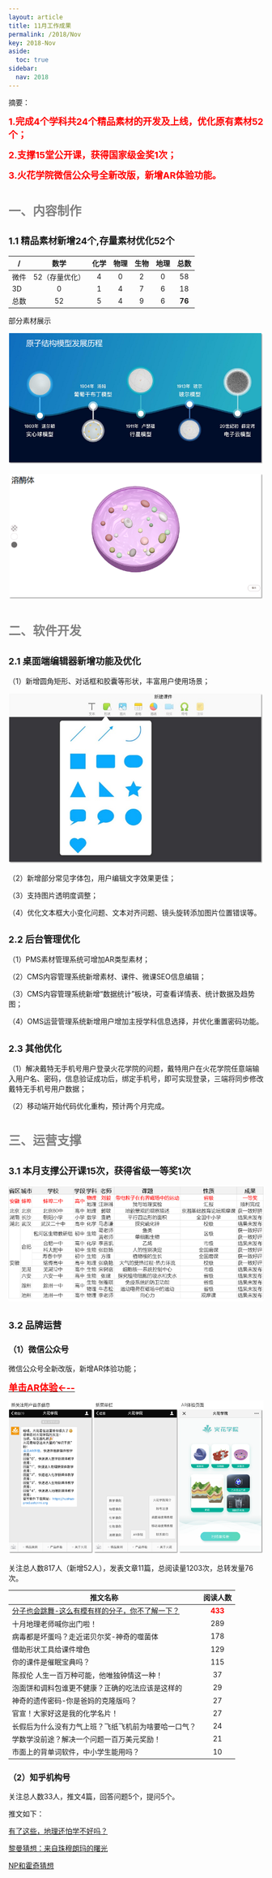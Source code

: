 ```yaml
---
layout: article
title: 11月工作成果
permalink: /2018/Nov
key: 2018-Nov
aside:
  toc: true
sidebar:
  nav: 2018
---
```


摘要：

<bro/><bro/>

**<font size="4" color="red">1.完成4个学科共24个精品素材的开发及上线，优化原有素材52个；</font>**

**<font size="4" color="red">2.支撑15堂公开课，获得国家级金奖1次；</font>**

**<font size="4" color="red">3.火花学院微信公众号全新改版，新增AR体验功能。</font>**


# <font size="5" color="gray">一、内容制作</font>

## <font size="4" >1.1 精品素材新增24个,存量素材优化52个</font>

| /   |  数学  |  化学 | 物理   |  生物  |  地理 |  总数 |
|-----|:------:|:------:|:------:|:------:|:------:|:------:|
| 微件 | 52（存量优化） | 4 | 0 | 2 | 0 | 58 |
| 3D | 0 | 1 | 4 | 7 | 6 | 18 |
| 总数 | 52 | 5 | 4 | 9 | 6 | **76** |

部分素材展示

![avatar](images/20181111.png)

![avatar](images/20181112.png)

# <font size="5" color="gray">二、软件开发</font>

## <font size="4" >2.1 桌面端编辑器新增功能及优化</font>

（1）新增圆角矩形、对话框和胶囊等形状，丰富用户使用场景；

![avatar](images/20181121.jpg)

（2）新增部分常见字体包，用户编辑文字效果更佳；

（3）支持图片透明度调整；

（4）优化文本框大小变化问题、文本对齐问题、镜头旋转添加图片位置错误等。

## <font size="4" >2.2 后台管理优化</font>
  
（1）PMS素材管理系统可增加AR类型素材；

（2）CMS内容管理系统新增素材、课件、微课SEO信息编辑；

（3）CMS内容管理系统新增“数据统计”板块，可查看详情表、统计数据及趋势图；

（4）OMS运营管理系统新增用户增加主授学科信息选择，并优化重置密码功能。

## <font size="4" >2.3 其他优化</font>

（1）解决戴特无手机号用户登录火花学院的问题，戴特用户在火花学院任意端输入用户名、密码，信息验证成功后，绑定手机号，即可实现登录，三端将同步修改戴特无手机号用户数据；

（2）移动端开始代码优化重构，预计两个月完成。

# <font size="5" color="gray">三、运营支撑</font>

## <font size="4" >3.1 本月支撑公开课15次，获得省级一等奖1次</font>

![avatar](images/20181131.png)

## <font size="4" >3.2 品牌运营</font>

### <font size="3" >（1）微信公众号</font>

微信公众号全新改版，新增AR体验功能；

[**<font size="4" color="red">单击AR体验←--</font>**](https://huohua-prod.ustcnmi.org/webar/)

![avatar](images/20181132.png)

关注总人数817人（新增52人），发表文章11篇，总阅读量1203次，总转发量76次。

| 推文名称 |  阅读人数  | 
|-------------|:------:|
|[分子也会跳舞-这么有模有样的分子，你不了解一下？](https://mp.weixin.qq.com/s/0xxd0XgX219qZJiYTaYKpQ)| **<font color="red">433</font>** |
|十月地理老师喊你出门啦！| 289 |
|病毒都是坏蛋吗？走近诺贝尔奖-神奇的噬菌体| 178 |
|借助形状工具给课件增色| 129 |
|你的课件是催眠宝典吗？| 115 |
|陈叔伦 人生一百万种可能，他唯独钟情这一种！| 37 |
|泡面饼和调料包谁更不健康？正确的吃法应该是这样的| 29 |
|神奇的遗传密码-你是爸妈的克隆版吗？| 27 |
|官宣！大家好这是我的化学名片！| 27 |
|长假后为什么没有力气上班？飞纸飞机前为啥要哈一口气？| 24 |
|学数学没前途？解决一个问题一百万美元奖励！| 21 |
|市面上的背单词软件，中小学生能用吗？| 10 |

### <font size="3" >（2）知乎机构号</font>

关注总人数33人，推文4篇，回答问题5个，提问5个。

推文如下：

[有了这些，地理还怕学不好吗？](https://zhuanlan.zhihu.com/p/43718551)

[黎曼猜想：来自珠穆朗玛的曙光](https://zhuanlan.zhihu.com/p/45704736)

[NP和霍奇猜想](https://zhuanlan.zhihu.com/p/46956761)
